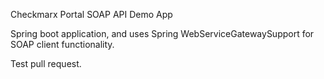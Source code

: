 Checkmarx Portal SOAP API Demo App

Spring boot application, and uses Spring WebServiceGatewaySupport for SOAP client functionality.

Test pull request.